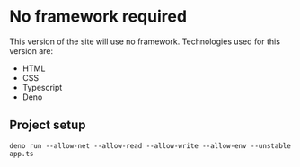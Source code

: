# No framework required

This version of the site will use no framework. Technologies used for this version are:

- HTML
- CSS
- Typescript
- Deno

## Project setup

```terminal
deno run --allow-net --allow-read --allow-write --allow-env --unstable app.ts
```
